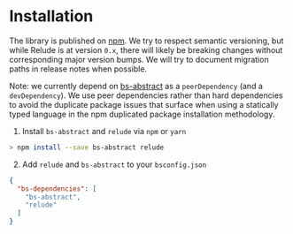 # Installation

The library is published on [npm](https://www.npmjs.com/package/relude). We try to respect semantic versioning, but while Relude is at version `0.x`, there will likely be breaking changes without corresponding major version bumps.  We will try to document migration paths in release notes when possible.

Note: we currently depend on [bs-abstract](https://github.com/Risto-Stevcev/bs-abstract) as a `peerDependency` (and a `devDependency`).  We use peer dependencies rather than hard dependencies to avoid
the duplicate package issues that surface when using a statically typed language in the npm duplicated package installation methodology.


1. Install `bs-abstract` and `relude` via `npm` or `yarn`

```sh
> npm install --save bs-abstract relude
```

2. Add `relude` and `bs-abstract` to your `bsconfig.json`

```json
{
  "bs-dependencies": [
    "bs-abstract",
    "relude"
  ]
}
```